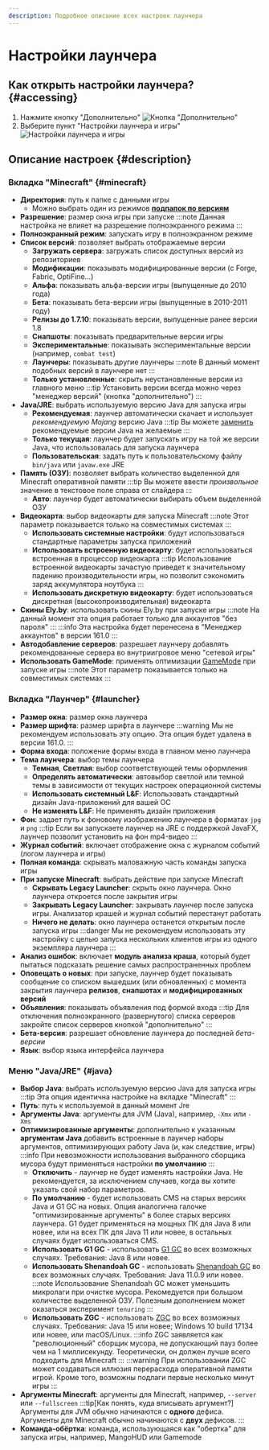 ```yaml
---
description: Подробное описание всех настроек лаунчера
---
```

# Настройки лаунчера
## Как открыть настройки лаунчера? {#accessing}
1. Нажмите кнопку "Дополнительно"
    ![Кнопка "Дополнительно"](./img/open-settings-1.png)
2. Выберите пункт "Настройки лаунчера и игры"
    ![Настройки лаунчера и игры](./img/open-settings-2.png)

## Описание настроек {#description}
### Вкладка "Minecraft" {#minecraft}
* **Директория**: путь к папке с данными игры
    * Можно выбрать один из режимов [**подпапок по версиям**](./subfolders)
* **Разрешение**: размер окна игры при запуске
    :::note
    Данная настройка не влияет на разрешение полноэкранного режима
    :::
* **Полноэкранный режим**: запускать игру в полноэкранном режиме
* **Список версий**: позволяет выбрать отображаемые версии
    * **Загружать сервера**: загружать список доступных версий из репозиториев
    * **Модификации**: показывать модифицированные версии (с Forge, Fabric, OptiFine...)
    * **Альфа**: показывать альфа-версии игры (выпущенные до 2010 года)
    * **Бета**: показывать бета-версии игры (выпущенные в 2010-2011 году)
    * **Релизы до 1.7.10**: показывать версии, выпущенные ранее версии 1.8
    * **Снапшоты**: показывать предварительные версии игры
    * **Экспериментальные**: показывать экспериментальные версии (например, `combat test`)
    * **Лаунчеры**: показывать другие лаунчеры
        :::note
        В данный момент подобных версий в лаунчере нет
        :::
    * **Только установленные**: скрыть неустановленные версии из главного меню
        :::tip
        Установить версии всегда можно через "менеджер версий" (кнопка "дополнительно")
        :::
* **Java/JRE**: выбрать используемую версию Java для запуска игры
    * **Рекомендуемая**: лаунчер автоматически скачает и использует *рекомендуемую Mojang* версию Java
        :::tip
        Вы можете [заменить](../faq/custom-java) рекомендуемые версии Java на желаемые
        :::
    * **Только текущая**: лаунчер будет запускать игру на той же версии Java, что использовалась для запуска лаунчера
    * **Пользовательская**: задать путь к пользовательскому файлу `bin/java` или `javaw.exe` JRE
* **Память (ОЗУ)**: позволяет выбрать количество выделенной для Minecraft оперативной памяти
    :::tip
    Вы можете ввести *произвольное* значение в текстовое поле справа от слайдера
    :::
    * **Авто**: лаунчер будет автоматически выбирать объем выделенной ОЗУ
* **Видеокарта**: выбор видеокарты для запуска Minecraft
    :::note
    Этот параметр показывается только на совместимых системах
    :::
    * **Использовать системные настройки**: будут использоваться стандартные параметры запуска приложений
    * **Использовать встроенную видеокарту**: будет использоваться встроенная в процессор видеокарта
        :::tip
        Использование встроенной видеокарты зачастую приведет к значительному падению производительности игры, но позволит сэкономить заряд аккумулятора ноутбука
        :::
    * **Использовать дискретную видеокарту**: будет использоваться дискретная (высокопроизводительная) видеокарта
* **Скины Ely.by**: использовать скины Ely.by при запуске игры
    :::note
    На данный момент эта опция работает только для аккаунтов "без пароля"
    :::
    :::info
    Эта настройка будет перенесена в "Менеджер аккаунтов" в версии 161.0
    :::
* **Автодобавление серверов**: разрешает лаунчеру добавлять рекомендованные сервера во внутриигровое меню "сетевой игры"
* **Использовать GameMode**: применять оптимизации [GameMode](https://github.com/FeralInteractive/gamemode) при запуске игры
    :::note
    Этот параметр показывается только на совместимых системах
    :::

### Вкладка "Лаунчер" {#launcher}
* **Размер окна**: размер окна лаунчера
* **Размер шрифта**: размер шрифта в лаунчере
    :::warning
    Мы не рекомендуем использовать эту опцию. Эта опция будет удалена в версии 161.0.
    :::
* **Форма входа**: положение формы входа в главном меню лаунчера
* **Тема лаунчера**: выбор темы лаунчера
    * **Темная**, **Светлая**: выбор соответствующей темы оформления
    * **Определять автоматически**: автовыбор светлой или темной темы в зависимости от текущих настроек операционной системы
    * **Использовать системный L&F**: Использовать стандартный дизайн Java-приложений для вашей ОС
    * **Не изменять L&F**: Не применять дизайн приложения
* **Фон**: задает путь к фоновому изображению лаунчера в форматах `jpg` и `png`
    :::tip
    Если вы запускаете лаунчер на JRE с поддержкой JavaFX, лаунчер позволит установить на фон mp4-видео
    :::
* **Журнал событий**: включает отображение окна с журналом событий (логом лаунчера и игры)
* **Полная команда**: скрывать маловажную часть команды запуска игры
* **При запуске Minecraft**: выбрать действие при запуске Minecraft
    * **Скрывать Legacy Launcher**: скрыть окно лаунчера. Окно лаунчера откроется после закрытия игры
    * **Закрывать Legacy Launcher**: закрывать лаунчер после запуска игры. Анализатор крашей и журнал событий перестанут работать
    * **Ничего не делать**: окно лаунчера останется открытым после запуска игры
        :::danger
        Мы не рекомендуем использовать эту настройку с целью запуска нескольких клиентов игры из одного экземпляра лаунчера
        :::
* **Анализ ошибок**: включает **модуль анализа краша**, который будет пытаться подсказать решение самых распространенных проблем
* **Оповещать о новых**: при запуске, лаунчер будет показывать сообщение со списком вышедших (или обновленных) с момента закрытия лаунчера **релизов**, **снапшотах** и **модифицированных версий**
* **Объявления**: показывать объявления под формой входа
    :::tip
    Для отключения полноэкранного (развернутого) списка серверов закройте список серверов кнопкой "дополнительно"
    :::
* **Бета-версия**: разрешает обновление лаунчера до последней *бета-версии*
* **Язык**: выбор языка интерфейса лаунчера

### Меню "Java/JRE" {#java}
* **Выбор Java**: выбрать используемую версию Java для запуска игры
    :::tip
    Эта опция идентична настройке на вкладке "Minecraft"
    :::
* **Путь**: путь к используемой в данный момент Jre
* **Аргументы Java**: аргументы для JVM (Java), например, `-Xmx` или `-Xms`
* **Оптимизированные аргументы**: дополнительно к указанным **аргументам Java** добавить встроенные в лаунчер наборы аргументов, оптимизирующих работу Java (и, как следствие, игры)
    :::info
    При невозможности использования выбранного сборщика мусора будут применяться настройки **по умолчанию**
    :::
    * **Отключить** - лаунчер не будет изменять настройки Java. Не рекомендуется, за исключением случаев, когда вы хотите указать свой набор параметров.
    * **По умолчанию** - будет использовать CMS на старых версиях Java и G1 GC на новых. Опция аналогична галочке "оптимизированные аргументы" в более старых версиях лаунчера. G1 будет применяться на мощных ПК для Java 8 или новее, или на всех ПК для Java 11 или новее, в остальных случаях будет использоваться CMS.
    * **Использовать G1 GC** - использовать [G1 GC](https://www.oracle.com/technetwork/tutorials/tutorials-1876574.html) во всех возможных случаях. Требования: Java 8 или новее.
    * **Использовать Shenandoah GC** - использовать [Shenandoah GC](https://wiki.openjdk.org/display/shenandoah/Main) во всех возможных случаях. Требования: Java 11.0.9 или новее.
        :::note
        Использование Shenandoah GC может уменьшить микролаги при очистке мусора. Рекомедуется при большом количестве выделенной ОЗУ. Полезным дополнением может оказаться эксперимент `tenuring`
        :::
    * **Использовать ZGC** - использовать [ZGC](https://wiki.openjdk.org/display/zgc) во всех возможных случаях. Требования: Java 15 или новее; Windows 10 build 17134 или новее, или macOS/Linux.
        :::info
        ZGC заявляется как "революционный" сборщик мусора, не допускающий пауз более чем на 1 миллисекунду. Теоретически, он должен лучше всего подходить для Minecraft
        :::
        :::warning
        При использовании ZGC может создаваться иллюзия перерасхода оперативной памяти игрой. Кроме того, возможны подлаги первые несколько минут игры
        :::
* **Аргументы Minecraft**: аргументы для Minecraft, например, `--server` или `--fullscreen`
    :::tip[Как понять, куда вписывать аргумент?]
    Аргументы для JVM обычно начинаются с **одного** дефиса.  
    Аргументы для Minecraft обычно начинаются с **двух** дефисов.
    :::
* **Команда-обёртка**: команда, использующаяся как "обертка" для запуска игры, например, MangoHUD или Gamemode
